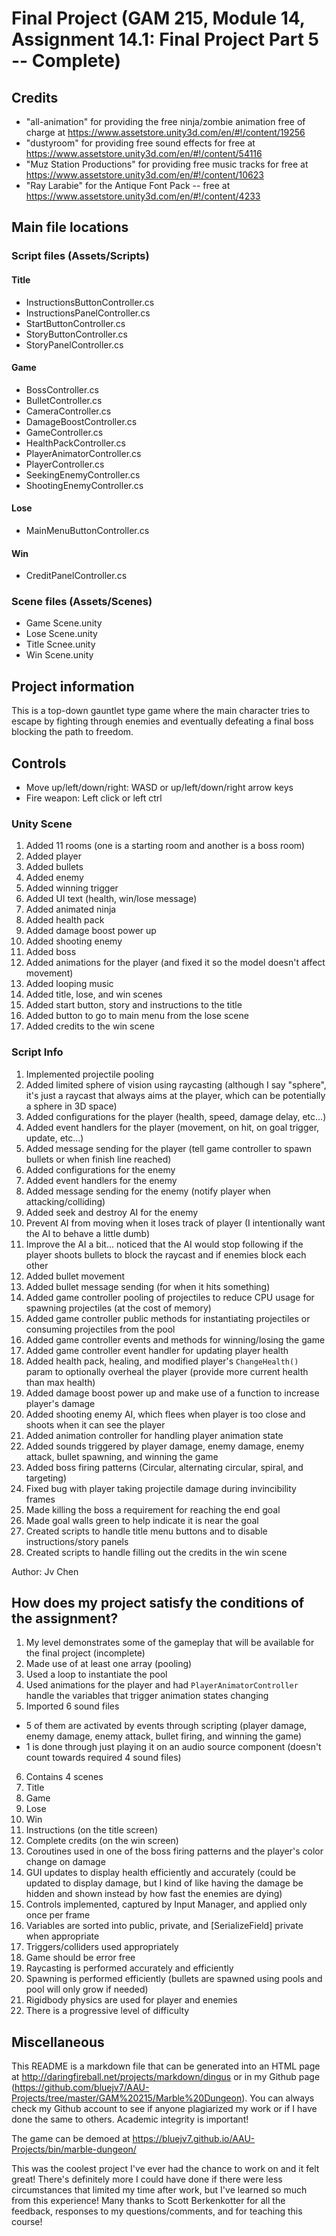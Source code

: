 # Final Project (GAM 215, Module 14, Assignment 14.1: Final Project Part 5 -- Complete)

## Credits

* "all-animation" for providing the free ninja/zombie animation free of charge at
https://www.assetstore.unity3d.com/en/#!/content/19256
* "dustyroom" for providing free sound effects for free at
https://www.assetstore.unity3d.com/en/#!/content/54116
* "Muz Station Productions" for providing free music tracks for free at
https://www.assetstore.unity3d.com/en/#!/content/10623
* "Ray Larabie" for the Antique Font Pack -- free at
https://www.assetstore.unity3d.com/en/#!/content/4233

## Main file locations

### Script files (Assets/Scripts)

#### Title

* InstructionsButtonController.cs
* InstructionsPanelController.cs
* StartButtonController.cs
* StoryButtonController.cs
* StoryPanelController.cs

#### Game

* BossController.cs
* BulletController.cs
* CameraController.cs
* DamageBoostController.cs
* GameController.cs
* HealthPackController.cs
* PlayerAnimatorController.cs
* PlayerController.cs
* SeekingEnemyController.cs
* ShootingEnemyController.cs

#### Lose

* MainMenuButtonController.cs

#### Win

* CreditPanelController.cs

### Scene files (Assets/Scenes)

* Game Scene.unity
* Lose Scene.unity
* Title Scnee.unity
* Win Scene.unity

## Project information

This is a top-down gauntlet type game where the main character tries to escape by fighting through enemies
and eventually defeating a final boss blocking the path to freedom.

## Controls

* Move up/left/down/right: WASD or up/left/down/right arrow keys
* Fire weapon: Left click or left ctrl

### Unity Scene

1. Added 11 rooms (one is a starting room and another is a boss room)
2. Added player
3. Added bullets
4. Added enemy
5. Added winning trigger
6. Added UI text (health, win/lose message)
7. Added animated ninja
8. Added health pack
9. Added damage boost power up
10. Added shooting enemy
11. Added boss
12. Added animations for the player (and fixed it so the model doesn't affect movement)
13. Added looping music
14. Added title, lose, and win scenes
15. Added start button, story and instructions to the title
16. Added button to go to main menu from the lose scene
17. Added credits to the win scene

### Script Info

1. Implemented projectile pooling
2. Added limited sphere of vision using raycasting
(although I say "sphere", it's just a raycast that always aims at the player,
which can be potentially a sphere in 3D space)
3. Added configurations for the player (health, speed, damage delay, etc...)
4. Added event handlers for the player (movement, on hit, on goal trigger, update, etc...)
5. Added message sending for the player (tell game controller to spawn bullets or when finish line reached)
6. Added configurations for the enemy
7. Added event handlers for the enemy
8. Added message sending for the enemy (notify player when attacking/colliding)
9. Added seek and destroy AI for the enemy
  1. Prevent AI from moving when it loses track of player
  (I intentionally want the AI to behave a little dumb)
  2. Improve the AI a bit... noticed that the AI would stop following if the player shoots bullets
  to block the raycast and if enemies block each other
10. Added bullet movement
11. Added bullet message sending (for when it hits something)
12. Added game controller pooling of projectiles to reduce CPU usage for spawning projectiles
(at the cost of memory)
13. Added game controller public methods for instantiating projectiles
or consuming projectiles from the pool
14. Added game controller events and methods for winning/losing the game
15. Added game controller event handler for updating player health
16. Added health pack, healing, and modified player's `ChangeHealth()` param to optionally overheal
the player (provide more current health than max health)
17. Added damage boost power up and make use of a function to increase player's damage
18. Added shooting enemy AI, which flees when player is too close and shoots when it can see the player
19. Added animation controller for handling player animation state
20. Added sounds triggered by player damage, enemy damage, enemy attack, bullet spawning,
and winning the game
21. Added boss firing patterns (Circular, alternating circular, spiral, and targeting)
22. Fixed bug with player taking projectile damage during invincibility frames
23. Made killing the boss a requirement for reaching the end goal
24. Made goal walls green to help indicate it is near the goal
25. Created scripts to handle title menu buttons and to disable instructions/story panels
26. Created scripts to handle filling out the credits in the win scene

Author: Jv Chen

## How does my project satisfy the conditions of the assignment?

1. My level demonstrates some of the gameplay that will be available for the final project (incomplete)
2. Made use of at least one array (pooling)
3. Used a loop to instantiate the pool
4. Used animations for the player and had `PlayerAnimatorController` handle the variables that trigger
animation states changing
5. Imported 6 sound files
  * 5 of them are activated by events through scripting
  (player damage, enemy damage, enemy attack, bullet firing, and winning the game)
  * 1 is done through just playing it on an audio source component
  (doesn't count towards required 4 sound files)
6. Contains 4 scenes
  1. Title
  2. Game
  3. Lose
  4. Win
7. Instructions (on the title screen)
8. Complete credits (on the win screen)
9. Coroutines used in one of the boss firing patterns and the player's color change on damage
10. GUI updates to display health efficiently and accurately
(could be updated to display damage, but I kind of like having the damage be hidden and shown instead
by how fast the enemies are dying)
11. Controls implemented, captured by Input Manager, and applied only once per frame
12. Variables are sorted into public, private, and [SerializeField] private when appropriate
13. Triggers/colliders used appropriately
14. Game should be error free
15. Raycasting is performed accurately and efficiently
16. Spawning is performed efficiently (bullets are spawned using pools and pool will only grow if needed)
17. Rigidbody physics are used for player and enemies
18. There is a progressive level of difficulty

## Miscellaneous

This README is a markdown file that can be generated into an HTML page at http://daringfireball.net/projects/markdown/dingus or
in my Github page (https://github.com/bluejv7/AAU-Projects/tree/master/GAM%20215/Marble%20Dungeon).  You can always check my Github account to see if anyone
plagiarized my work or if I have done the same to others.  Academic integrity is important!

The game can be demoed at https://bluejv7.github.io/AAU-Projects/bin/marble-dungeon/

This was the coolest project I've ever had the chance to work on and it felt great!  There's definitely
more I could have done if there were less circumstances that limited my time after work, but I've
learned so much from this experience!  Many thanks to Scott Berkenkotter for all the feedback, responses
to my questions/comments, and for teaching this course!